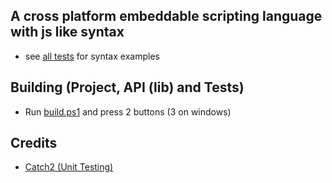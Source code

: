 ## A cross platform embeddable scripting language with js like syntax 
 - see [all tests](https://github.com/kejjjjj/Varjus/tree/master/tests/all_tests/scripts) for syntax examples

## Building (Project, API (lib) and Tests)
 - Run [build.ps1](https://github.com/kejjjjj/Varjus/blob/master/build.ps1) and press 2 buttons (3 on windows)

## Credits
- [Catch2 (Unit Testing)](https://github.com/catchorg/Catch2/)

